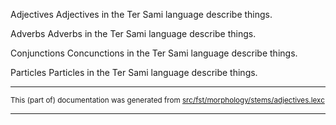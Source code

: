 Adjectives
Adjectives in the Ter Sami language describe things.

Adverbs
Adverbs in the Ter Sami language describe things.

Conjunctions
Concunctions in the Ter Sami language describe things.

Particles
Particles in the Ter Sami language describe things.

* * *

<small>This (part of) documentation was generated from [src/fst/morphology/stems/adjectives.lexc](https://github.com/giellalt/lang-sjt/blob/main/src/fst/morphology/stems/adjectives.lexc)</small>

---

